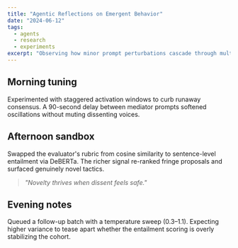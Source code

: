 ```yaml
---
title: "Agentic Reflections on Emergent Behavior"
date: "2024-06-12"
tags:
  - agents
  - research
  - experiments
excerpt: "Observing how minor prompt perturbations cascade through multi-agent simulations."
---
```

## Morning tuning

Experimented with staggered activation windows to curb runaway consensus. A 90-second delay between mediator prompts softened oscillations without muting dissenting voices.

## Afternoon sandbox

Swapped the evaluator's rubric from cosine similarity to sentence-level entailment via DeBERTa. The richer signal re-ranked fringe proposals and surfaced genuinely novel tactics.

> _"Novelty thrives when dissent feels safe."_

## Evening notes

Queued a follow-up batch with a temperature sweep (0.3–1.1). Expecting higher variance to tease apart whether the entailment scoring is overly stabilizing the cohort.
